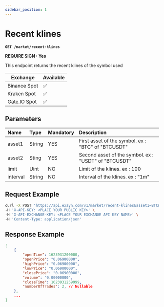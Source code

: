 ```yaml
---
sidebar_position: 1
---
```


# Recent klines

**`GET /market/recent-klines`**

**REQUIRE SIGN : Yes**

This endpoint returns the recent klines of the symbol used

| Exchange     | Available |
| ------------ | --------- |
| Binance Spot | ✅        |
| Kraken Spot  | ✅        |
| Gate.IO Spot | ✅        |

## Parameters

| Name     | Type   | Mandatory | Description                                          |
| :------- | :----- | :-------- | :--------------------------------------------------- |
| asset1   | String | YES       | First asset of the symbol. ex : "BTC" of "BTCUSDT"   |
| asset2   | Sting  | YES       | Second asset of the symbol. ex : "USDT" of "BTCUSDT" |
| limit    | Uint   | NO        | Limit of the klines. ex : 100                        |
| interval | String | NO        | Interval of the klines. ex : "1m"                    |

## Request Example

```bash
curl -X POST 'https://api.exayn.com/v1/market/recent-klines&asset1=BTC&asset2=ETH&signature=xxx' \
-H 'X-API-KEY: <PLACE YOUR PUBLIC KEY>' \
-H 'X-API-EXCHANGE-KEY: <PLACE YOUR EXCHANGE API KEY NAME>' \
-H 'Content-Type: application/json'
```

## Response Example

```json
[
    {
        "openTime": 1623931200000,
        "openPrice": "0.06900000",
        "highPrice": "0.06900000",
        "lowPrice": "0.06900000",
        "closePrice": "0.06900000",
        "volume": "0.00000000",
        "closeTime": 1623931259999,
        "numberOfTrades": 2, // Nullable
    },
    ...
]
```
